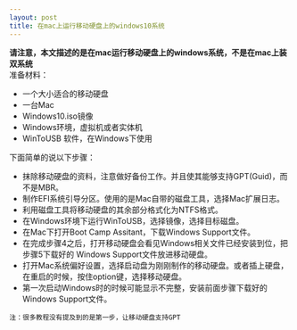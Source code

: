 ```yaml
---
layout: post
title: 在mac上运行移动硬盘上的windows10系统
---
```

**请注意，本文描述的是在mac运行移动硬盘上的windows系统，不是在mac上装双系统**  
准备材料：
- 一个大小适合的移动硬盘
- 一台Mac
- Windows10.iso镜像
- Windows环境，虚拟机或者实体机
- WinToUSB 软件，在Windows下使用

下面简单的说以下步骤：
- 抹除移动硬盘的资料，注意做好备份工作。并且使其能够支持GPT(Guid)，而不是MBR。
- 制作EFI系统引导分区。使用的是Mac自带的磁盘工具，选择Mac扩展日志。
- 利用磁盘工具将移动硬盘的其余部分格式化为NTFS格式。
- 在Windows环境下运行WinToUSB，选择镜像，选择目标磁盘。
- 在Mac下打开Boot Camp Assitant，下载Windows Support文件。
- 在完成步骤4之后，打开移动硬盘会看见Windows相关文件已经安装到位，把步骤5下载好的
    Windows Support文件放进移动硬盘。
- 打开Mac系统偏好设置，选择启动盘为刚刚制作的移动硬盘。或者插上硬盘，在重启的时候，按住option键，选择移动硬盘。
- 第一次启动Windows时的时候可能显示不完整，安装前面步骤下载好的Windows Support文件。

`注：很多教程没有提及到的是第一步，让移动硬盘支持GPT`

